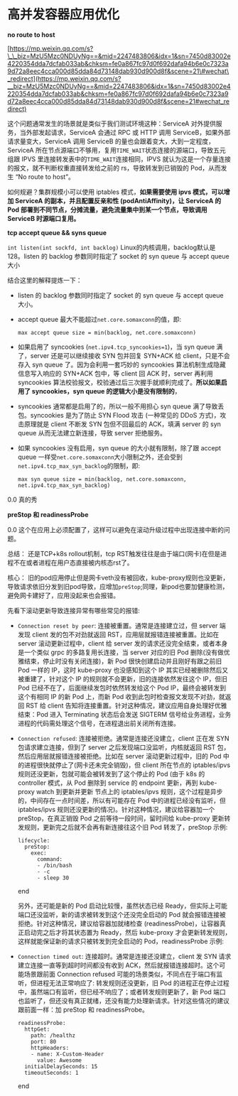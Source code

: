 # 高并发容器应用优化



**no route to host**

[https://mp.weixin.qq.com/s?\_\_biz=MzU5Mzc0NDUyNg==&mid=2247483806&idx=1&sn=7450d83002e4220354dda7dcfab033ab&chksm=fe0a867fc97d0f692dafa94b6e0c7323a9d72a8eec4cca000d85dda84d73148dab930d900d8f&scene=21\#wechat\_redirect](https://mp.weixin.qq.com/s?__biz=MzU5Mzc0NDUyNg==&mid=2247483806&idx=1&sn=7450d83002e4220354dda7dcfab033ab&chksm=fe0a867fc97d0f692dafa94b6e0c7323a9d72a8eec4cca000d85dda84d73148dab930d900d8f&scene=21#wechat_redirect)

这个问题通常发生的场景就是类似于我们测试环境这种：ServiceA 对外提供服务，当外部发起请求，ServiceA 会通过 RPC 或 HTTP 调用 ServiceB，如果外部请求量变大，ServiceA 调用 ServiceB 的量也会跟着变大，大到一定程度，ServiceA 所在节点源端口不够用，复用`TIME_WAIT`状态连接的源端口，导致五元组跟 IPVS 里连接转发表中的`TIME_WAIT`连接相同，IPVS 就认为这是一个存量连接的报文，就不判断权重直接转发给之前的 rs，导致转发到已销毁的 Pod，从而发生 “No route to host”。

如何规避？集群规模小可以使用 iptables 模式，**如果需要使用 ipvs 模式，可以增加 ServiceA 的副本，并且配置反亲和性 \(podAntiAffinity\)，让 ServiceA 的 Pod 部署到不同节点，分摊流量，避免流量集中到某一个节点，导致调用 ServiceB 时源端口复用。**

**tcp accept queue && syns queue**

`int listen(int sockfd, int backlog)` Linux的内核调用，backlog默认是128。listen 的 backlog 参数同时指定了 socket 的 syn queue 与 accept queue 大小

结合这里的解释提炼一下：

* listen 的 backlog 参数同时指定了 socket 的 syn queue 与 accept queue 大小。
* accept queue 最大不能超过`net.core.somaxconn`的值，即:

  ```text
  max accept queue size = min(backlog, net.core.somaxconn)
  ```

* 如果启用了 syncookies \(`net.ipv4.tcp_syncookies=1`\)，当 syn queue 满了，server 还是可以继续接收 SYN 包并回复 SYN+ACK 给 client，只是不会存入 syn queue 了。因为会利用一套巧妙的 syncookies 算法机制生成隐藏信息写入响应的 SYN+ACK 包中，等 client 回 ACK 时，server 再利用 syncookies 算法校验报文，校验通过后三次握手就顺利完成了。**所以如果启用了 syncookies，syn queue 的逻辑大小是没有限制的**，
* syncookies 通常都是启用了的，所以一般不用担心 syn queue 满了导致丢包。syncookies 是为了防止 SYN Flood 攻击 \(一种常见的 DDoS 方式\)，攻击原理就是 client 不断发 SYN 包但不回最后的 ACK，填满 server 的 syn queue 从而无法建立新连接，导致 server 拒绝服务。
* 如果 syncookies 没有启用，syn queue 的大小就有限制，除了跟 accept queue 一样受`net.core.somaxconn`大小限制之外，还会受到`net.ipv4.tcp_max_syn_backlog`的限制，即:

  ```text
  max syn queue size = min(backlog, net.core.somaxconn, net.ipv4.tcp_max_syn_backlog)
  ```

0.0 真的秀

**preStop 和 readinessProbe**

0.0 这个在应用上必须配置了，这样可以避免在滚动升级过程中出现连接中断的问题。

总结： 还是TCP+k8s rollout机制，tcp RST触发往往是由于端口\(网卡\)在但是进程不在或者进程在用户态直接被内核态rst了。

核心： 旧的pod应用停止但是网卡veth没有被回收，kube-proxy规则也没更新，导致请求依旧分发到旧pod导致，应增加`preStop`;同理，新pod也要加健康检测，避免网卡建好了，应用没起来也会报错。

先看下滚动更新导致连接异常有哪些常见的报错:

* `Connection reset by peer`: 连接被重置。通常是连接建立过，但 server 端发现 client 发的包不对劲就返回 RST，应用层就报错连接被重置。比如在 server 滚动更新过程中，client 给 server 发的请求还没完全结束，或者本身是一个类似 grpc 的多路复用长连接，当 server 对应的旧 Pod 删除\(没有做优雅结束，停止时没有关闭连接\)，新 Pod 很快创建启动并且刚好有跟之前旧 Pod 一样的 IP，这时 kube-proxy 也没感知到这个 IP 其实已经被删除然后又被重建了，针对这个 IP 的规则就不会更新，旧的连接依然发往这个 IP，但旧 Pod 已经不在了，后面继续发包时依然转发给这个 Pod IP，最终会被转发到这个有相同 IP 的新 Pod 上，而新 Pod 收到此包时检查报文发现不对劲，就返回 RST 给 client 告知将连接重置。针对这种情况，建议应用自身处理好优雅结束：Pod 进入 Terminating 状态后会发送 SIGTERM 信号给业务进程，业务进程的代码需处理这个信号，在进程退出前关闭所有连接。
* `Connection refused`: 连接被拒绝。通常是连接还没建立，client 正在发 SYN 包请求建立连接，但到了 server 之后发现端口没监听，内核就返回 RST 包，然后应用层就报错连接被拒绝。比如在 server 滚动更新过程中，旧的 Pod 中的进程很快就停止了\(网卡还未完全销毁\)，但 client 所在节点的 iptables/ipvs 规则还没更新，包就可能会被转发到了这个停止的 Pod \(由于 k8s 的 controller 模式，从 Pod 删除到 service 的 endpoint 更新，再到 kube-proxy watch 到更新并更新 节点上的 iptables/ipvs 规则，这个过程是异步的，中间存在一点时间差，所以有可能存在 Pod 中的进程已经没有监听，但 iptables/ipvs 规则还没更新的情况\)。针对这种情况，建议给容器加一个 preStop，在真正销毁 Pod 之前等待一段时间，留时间给 kube-proxy 更新转发规则，更新完之后就不会再有新连接往这个旧 Pod 转发了，preStop 示例:

  ```text
  lifecycle:
    preStop:
      exec:
        command:
        - /bin/bash
        - -c
        - sleep 30
  ```

  end

  另外，还可能是新的 Pod 启动比较慢，虽然状态已经 Ready，但实际上可能端口还没监听，新的请求被转发到这个还没完全启动的 Pod 就会报错连接被拒绝。针对这种情况，建议给容器加就绪检查 \(readinessProbe\)，让容器真正启动完之后才将其状态置为 Ready，然后 kube-proxy 才会更新转发规则，这样就能保证新的请求只被转发到完全启动的 Pod，readinessProbe 示例:

* `Connection timed out`: 连接超时。通常是连接还没建立，client 发 SYN 请求建立连接一直等到超时时间都没有收到 ACK，然后就报错连接超时。这个可能场景跟前面 Connection refused 可能的场景类似，不同点在于端口有监听，但进程无法正常响应了: 转发规则还没更新，旧 Pod 的进程正在停止过程中，虽然端口有监听，但已经不响应了；或者转发规则更新了，新 Pod 端口也监听了，但还没有真正就绪，还没有能力处理新请求。针对这些情况的建议跟前面一样：加 preStop 和 readinessProbe。

  ```text
  readinessProbe:
    httpGet:
      path: /healthz
      port: 80
      httpHeaders:
      - name: X-Custom-Header
        value: Awesome
    initialDelaySeconds: 15
    timeoutSeconds: 1
  ```

  end

